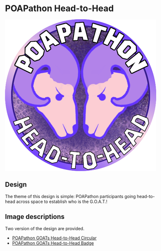 # POAPathon Head-to-Head

![POAPathon GOATs Head-to-Head](POAPathon_Head_to_Head.png)

## Design

The theme of this design is simple: POAPathon participants going head-to-head across space to establish who is the G.O.A.T.!

## Image descriptions

Two version of the design are provided.

- [POAPathon GOATs Head-to-Head Circular](POAPathon_Head_to_Head.png)
- [POAPathon GOATs Head-to-Head Badge](POAPathon_Head_to_Head.png)
